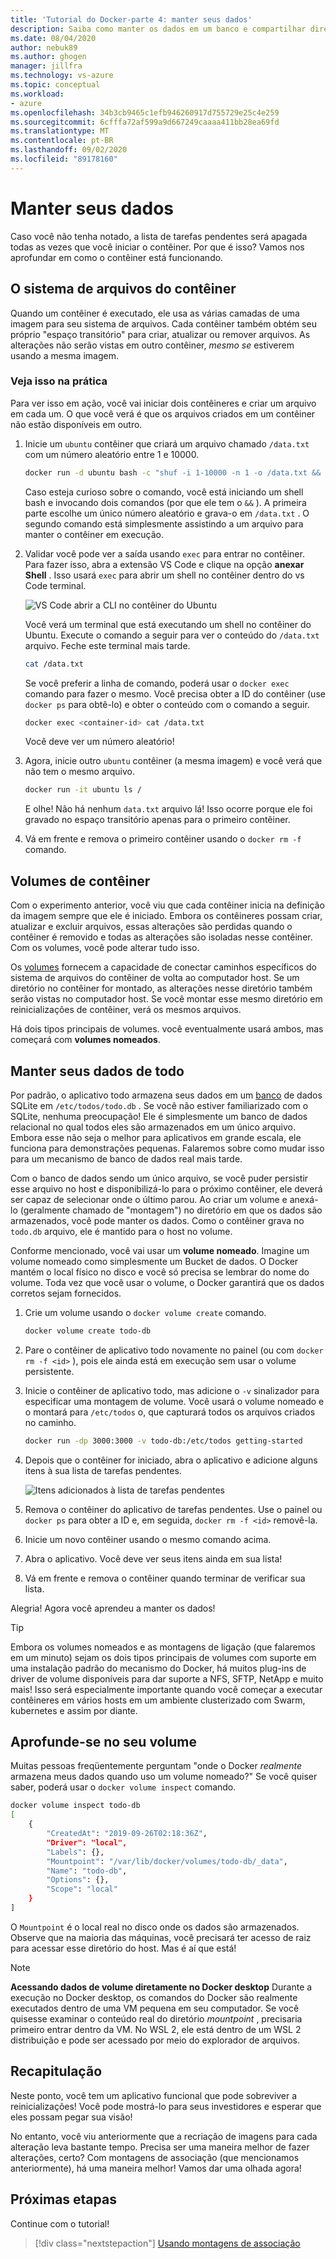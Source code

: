 ```yaml
---
title: 'Tutorial do Docker-parte 4: manter seus dados'
description: Saiba como manter os dados em um banco e compartilhar diretórios em um contêiner montando um volume.
ms.date: 08/04/2020
author: nebuk89
ms.author: ghogen
manager: jillfra
ms.technology: vs-azure
ms.topic: conceptual
ms.workload:
- azure
ms.openlocfilehash: 34b3cb9465c1efb946260917d755729e25c4e259
ms.sourcegitcommit: 6cfffa72af599a9d667249caaaa411bb28ea69fd
ms.translationtype: MT
ms.contentlocale: pt-BR
ms.lasthandoff: 09/02/2020
ms.locfileid: "89178160"
---
```

# <a name="persist-your-data"></a> Manter seus dados

Caso você não tenha notado, a lista de tarefas pendentes será apagada todas as vezes que você iniciar o contêiner. Por que é isso? Vamos nos aprofundar em como o contêiner está funcionando.

## <a name="the-containers-filesystem"></a>O sistema de arquivos do contêiner

Quando um contêiner é executado, ele usa as várias camadas de uma imagem para seu sistema de arquivos. Cada contêiner também obtém seu próprio "espaço transitório" para criar, atualizar ou remover arquivos. As alterações não serão vistas em outro contêiner, *mesmo se* estiverem usando a mesma imagem.

### <a name="see-this-in-practice"></a>Veja isso na prática

Para ver isso em ação, você vai iniciar dois contêineres e criar um arquivo em cada um. O que você verá é que os arquivos criados em um contêiner não estão disponíveis em outro.

1. Inicie um `ubuntu` contêiner que criará um arquivo chamado `/data.txt` com um número aleatório entre 1 e 10000.

    ```bash
    docker run -d ubuntu bash -c "shuf -i 1-10000 -n 1 -o /data.txt && tail -f /dev/null"
    ```

    Caso esteja curioso sobre o comando, você está iniciando um shell bash e invocando dois comandos (por que ele tem o `&&` ). A primeira parte escolhe um único número aleatório e grava-o em `/data.txt` . O segundo comando está simplesmente assistindo a um arquivo para manter o contêiner em execução.

1. Validar você pode ver a saída usando `exec` para entrar no contêiner. Para fazer isso, abra a extensão VS Code e clique na opção **anexar Shell** . Isso usará `exec` para abrir um shell no contêiner dentro do vs Code terminal.

    ![VS Code abrir a CLI no contêiner do Ubuntu](media/attach_shell.png)

    Você verá um terminal que está executando um shell no contêiner do Ubuntu. Execute o comando a seguir para ver o conteúdo do `/data.txt` arquivo. Feche este terminal mais tarde.

    ```bash
    cat /data.txt
    ```

    Se você preferir a linha de comando, poderá usar o `docker exec` comando para fazer o mesmo. Você precisa obter a ID do contêiner (use `docker ps` para obtê-lo) e obter o conteúdo com o comando a seguir.

    ```bash
    docker exec <container-id> cat /data.txt
    ```

    Você deve ver um número aleatório!

1. Agora, inicie outro `ubuntu` contêiner (a mesma imagem) e você verá que não tem o mesmo arquivo.

    ```bash
    docker run -it ubuntu ls /
    ```

    E olhe! Não há nenhum `data.txt` arquivo lá! Isso ocorre porque ele foi gravado no espaço transitório apenas para o primeiro contêiner.

1. Vá em frente e remova o primeiro contêiner usando o `docker rm -f` comando.

## <a name="container-volumes"></a>Volumes de contêiner

Com o experimento anterior, você viu que cada contêiner inicia na definição da imagem sempre que ele é iniciado. Embora os contêineres possam criar, atualizar e excluir arquivos, essas alterações são perdidas quando o contêiner é removido e todas as alterações são isoladas nesse contêiner. Com os volumes, você pode alterar tudo isso.

Os [volumes](https://docs.docker.com/storage/volumes/) fornecem a capacidade de conectar caminhos específicos do sistema de arquivos do contêiner de volta ao computador host. Se um diretório no contêiner for montado, as alterações nesse diretório também serão vistas no computador host. Se você montar esse mesmo diretório em reinicializações de contêiner, verá os mesmos arquivos.

Há dois tipos principais de volumes. você eventualmente usará ambos, mas começará com **volumes nomeados**.

## <a name="persist-your-todo-data"></a>Manter seus dados de todo

Por padrão, o aplicativo todo armazena seus dados em um [banco](https://www.sqlite.org/index.html) de dados SQLite em `/etc/todos/todo.db` . Se você não estiver familiarizado com o SQLite, nenhuma preocupação! Ele é simplesmente um banco de dados relacional no qual todos eles são armazenados em um único arquivo. Embora esse não seja o melhor para aplicativos em grande escala, ele funciona para demonstrações pequenas. Falaremos sobre como mudar isso para um mecanismo de banco de dados real mais tarde.

Com o banco de dados sendo um único arquivo, se você puder persistir esse arquivo no host e disponibilizá-lo para o próximo contêiner, ele deverá ser capaz de selecionar onde o último parou. Ao criar um volume e anexá-lo (geralmente chamado de "montagem") no diretório em que os dados são armazenados, você pode manter os dados. Como o contêiner grava no `todo.db` arquivo, ele é mantido para o host no volume.

Conforme mencionado, você vai usar um **volume nomeado**. Imagine um volume nomeado como simplesmente um Bucket de dados. O Docker mantém o local físico no disco e você só precisa se lembrar do nome do volume. Toda vez que você usar o volume, o Docker garantirá que os dados corretos sejam fornecidos.

1. Crie um volume usando o `docker volume create` comando.

    ```bash
    docker volume create todo-db
    ```

1. Pare o contêiner de aplicativo todo novamente no painel (ou com `docker rm -f <id>` ), pois ele ainda está em execução sem usar o volume persistente.

1. Inicie o contêiner de aplicativo todo, mas adicione o `-v` sinalizador para especificar uma montagem de volume. Você usará o volume nomeado e o montará para `/etc/todos` o, que capturará todos os arquivos criados no caminho.

    ```bash
    docker run -dp 3000:3000 -v todo-db:/etc/todos getting-started
    ```

1. Depois que o contêiner for iniciado, abra o aplicativo e adicione alguns itens à sua lista de tarefas pendentes.

    ![Itens adicionados à lista de tarefas pendentes](media/items-added.png)

1. Remova o contêiner do aplicativo de tarefas pendentes. Use o painel ou `docker ps` para obter a ID e, em seguida, `docker rm -f <id>` removê-la.

1. Inicie um novo contêiner usando o mesmo comando acima.

1. Abra o aplicativo. Você deve ver seus itens ainda em sua lista!

1. Vá em frente e remova o contêiner quando terminar de verificar sua lista.

Alegria! Agora você aprendeu a manter os dados!

> [!TIP]
> Embora os volumes nomeados e as montagens de ligação (que falaremos em um minuto) sejam os dois tipos principais de volumes com suporte em uma instalação padrão do mecanismo do Docker, há muitos plug-ins de driver de volume disponíveis para dar suporte a NFS, SFTP, NetApp e muito mais! Isso será especialmente importante quando você começar a executar contêineres em vários hosts em um ambiente clusterizado com Swarm, kubernetes e assim por diante.

## <a name="dive-into-your-volume"></a>Aprofunde-se no seu volume

Muitas pessoas freqüentemente perguntam "onde o Docker *realmente* armazena meus dados quando uso um volume nomeado?" Se você quiser saber, poderá usar o `docker volume inspect` comando.

```bash
docker volume inspect todo-db
[
    {
        "CreatedAt": "2019-09-26T02:18:36Z",
        "Driver": "local",
        "Labels": {},
        "Mountpoint": "/var/lib/docker/volumes/todo-db/_data",
        "Name": "todo-db",
        "Options": {},
        "Scope": "local"
    }
]
```

O `Mountpoint` é o local real no disco onde os dados são armazenados. Observe que na maioria das máquinas, você precisará ter acesso de raiz para acessar esse diretório do host. Mas é aí que está!

> [!NOTE]
> **Acessando dados de volume diretamente no Docker desktop** Durante a execução no Docker desktop, os comandos do Docker são realmente executados dentro de uma VM pequena em seu computador. Se você quisesse examinar o conteúdo real do diretório *mountpoint* , precisaria primeiro entrar dentro da VM. No WSL 2, ele está dentro de um WSL 2 distribuição e pode ser acessado por meio do explorador de arquivos.

## <a name="recap"></a>Recapitulação

Neste ponto, você tem um aplicativo funcional que pode sobreviver a reinicializações! Você pode mostrá-lo para seus investidores e esperar que eles possam pegar sua visão!

No entanto, você viu anteriormente que a recriação de imagens para cada alteração leva bastante tempo. Precisa ser uma maneira melhor de fazer alterações, certo? Com montagens de associação (que mencionamos anteriormente), há uma maneira melhor! Vamos dar uma olhada agora!

## <a name="next-steps"></a>Próximas etapas

Continue com o tutorial!

> [!div class="nextstepaction"]
> [Usando montagens de associação](use-bind-mounts.md)

